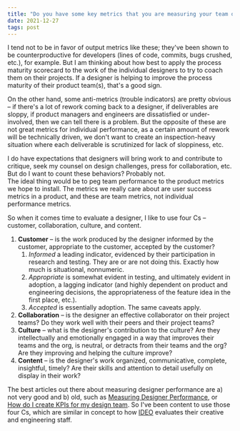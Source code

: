 ```yaml
---
title: "Do you have some key metrics that you are measuring your team on (number of items added to the pattern library, number of customer interviews, etc)?"
date: 2021-12-27
tags: post
---
```


I tend not to be in favor of output metrics like these; they've been shown to be counterproductive for developers (lines of code, commits, bugs crushed, etc.), for example. But I am thinking about how best to apply the process maturity scorecard to the work of the individual designers to try to coach them on their projects. If a designer is helping to improve the process maturity of their product team(s), that's a good sign.

On the other hand, some anti-metrics (trouble indicators) are pretty obvious – if there's a lot of rework coming back to a designer, if deliverables are sloppy, if product managers and engineers are dissatisfied or under-involved, then we can tell there is a problem. But the opposite of these are not great metrics for individual performance, as a certain amount of rework will be technically driven, we don't want to create an inspection-heavy situation where each deliverable is scrutinized for lack of sloppiness, etc.

I do have expectations that designers will bring work to and contribute to critique, seek my counsel on design challenges, press for collaboration, etc. But do I want to count these behaviors? Probably not.  
The ideal thing would be to peg team performance to the product metrics we hope to install. The metrics we really care about are user success metrics in a product, and these are team metrics, not individual performance metrics.

So when it comes time to evaluate a designer, I like to use four Cs – customer, collaboration, culture, and content.

1. **Customer** – is the work produced by the designer informed by the customer, appropriate to the customer, accepted by the customer?
    1. _Informed_ a leading indicator, evidenced by their participation in research and testing. They are or are not doing this. Exactly how much is situational, nonnumeric.
    2. _Appropriate_ is somewhat evident in testing, and ultimately evident in adoption, a lagging indicator (and highly dependent on product and engineering decisions, the appropriateness of the feature idea in the first place, etc.).
    3. _Accepted_ is essentially adoption. The same caveats apply.
2. **Collaboration** – is the designer an effective collaborator on their project teams? Do they work well with their peers and their project teams?
3. **Culture** – what is the designer's contribution to the culture? Are they intellectually and emotionally engaged in a way that improves their teams and the org, is neutral, or detracts from their teams and the org? Are they improving and helping the culture improve?
4. **Content** – is the designer's work organized, communicative, complete, insightful, timely? Are their skills and attention to detail usefully on display in their work?

The best articles out there about measuring designer performance are a) not very good and b) old, such as [Measuring Designer Performance](https://uxcellence.com/2016/measuring-designer-performance), or [How do I create KPIs for my design team](https://www.quora.com/How-do-I-create-KPIs-for-my-design-team). So I've been content to use those four Cs, which are similar in concept to how [IDEO](https://ideo.com) evaluates their creative and engineering staff.
